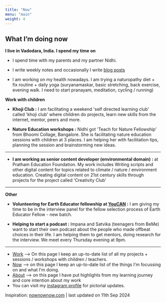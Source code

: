 ```yaml
---
title: "Now"
menu: "main"
weight:	4
---
```


## What I’m doing now


**I live in Vadodara, India. I spend my time on**

- I spend time with my parents and my partner Nidhi.

- I write weekly notes and occasionally I write [blog posts](https://learningwala.in/tags/public/)

- I am working on my health nowadays. I am trying a naturopathy diet + fix routine + daily yoga (suryanamaskar, basic stretching, back exercise, evening walk. I need to start pranayam, meditation, cycling / running)


**Work with children**

- **Khoji Club :** I am facilitating a weekend 'self directed learning club' called 'khoji club' where children do projects, learn new skills from the internet, mentor, peers and more.

- **Nature Education workshops :** Nidhi got 'Teach for Nature Fellowship' from Bhoomi Collage, Bangalore. She is facilitating nature education sessions with children at 3 places.
I am helping her with facilitation tips, planning the session and brainstorming new ideas.
-----

- **I am working as senior content developer (environmental domain) :** at Pratham Education Foundation.
My work includes Writing scripts and other digital content for topics related to climate / nature / environment education.
Creating digital content on 21st century skills through projects for the project called ‘Creativity Club’

------

**Other**

- **Volunteering for Earth Educator fellowship at [YouCAN](https://www.youcan.in/) :** I am giving my time to be in the interview panel for the fellow selection process of Earth Educator Fellow - new batch.

- **Helping to start a podcast  :** Impana and Satvika (teenagers from BeMe) want to start their own podcast about the people who made offbeat choices in their life. I am helping them to get mentors, doing research for the interview. We meet every Thursday evening at 9pm.

--------------

- [Work](/work) --> On this page I keep an up-to-date list of all my projects + sessions / workshops with children / teachers.
- [Now](/now) --> on this page I keep an up-to-date list of the things I'm focussing on and what I'm doing.
- [About](/about-me) --> on this page I have put highlights from my learning journey and core intention about my work
- You can visit my [instagram profile](https://www.instagram.com/learningwala/) for pictorial updates.

Inspiration: [nownownow.com](nownownow.com) | last updated on 11th Sep 2024
